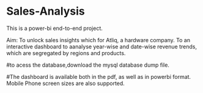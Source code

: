 # Sales-Analysis
This is a power-bi end-to-end project. 

Aim: To unlock sales insights which for Atliq, a hardware company.
To an interactive dashboard to aanalyse year-wise and date-wise revenue trends, which are segregated by regions and products.



#to acess the database,download the mysql database dump file.

#The dashboard is available both in the pdf, as well as in powerbi format. Mobile Phone screen sizes are also supported.
